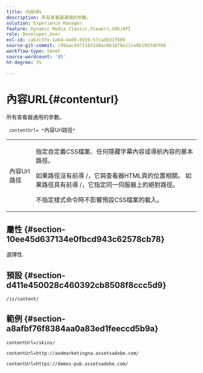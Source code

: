 ```yaml
---
title: 內容URL
description: 所有查看器通用的參數。
solution: Experience Manager
feature: Dynamic Media Classic,Viewers,SDK/API
role: Developer,User
exl-id: cab3c3fe-1a64-4a50-8559-57cadb31f689
source-git-commit: c99aac44711852d8ac661878e11ce0b19d3dbf60
workflow-type: tm+mt
source-wordcount: '85'
ht-degree: 3%

---
```


# 內容URL{#contenturl}

所有查看器通用的參數。

` contentUrl= *`內容Url路徑`*`

<table id="table_9B98C97485DD4DEB8A6ECBCE8DF6B886"> 
 <tbody> 
  <tr> 
   <td colname="col1"> <p> <span class="codeph"> <span class="varname"> 內容Url路徑</span> </span> </p> </td> 
   <td colname="col2"> <p>指定自定義CSS檔案、任何隱藏字幕內容或導航內容的基本路徑。 </p> <p>如果路徑沒有前導 <span class="filepath"> /</span>，它與查看器HTML頁的位置相關。 如果路徑具有前導 <span class="filepath"> /</span>，它指定同一伺服器上的絕對路徑。 </p> <p> 不指定樣式命令時不影響預設CSS檔案的載入。 </p> </td> 
  </tr> 
 </tbody> 
</table>

## 屬性 {#section-10ee45d637134e0fbcd943c62578cb78}

選擇性.

## 預設 {#section-d411e450028c460392cb8508f8ccc5d9}

`/is/content/`

## 範例 {#section-a8afbf76f8384aa0a83ed1feeccd5b9a}

```
contentUrl=/skins/
```

```
contentUrl=http://aodmarketingna.assetsadobe.com/
```

```
contentUrl=https://demos-pub.assetsadobe.com/
```
